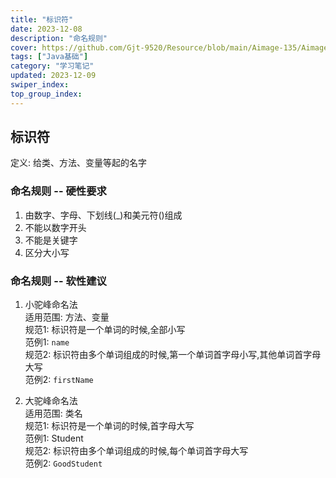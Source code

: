 ```yaml
---
title: "标识符"
date: 2023-12-08
description: "命名规则"
cover: https://github.com/Gjt-9520/Resource/blob/main/Aimage-135/Aimage5.jpg?raw=true
tags: ["Java基础"]
category: "学习笔记"
updated: 2023-12-09
swiper_index:
top_group_index:
---
```


## 标识符

定义: 给类、方法、变量等起的名字

### 命名规则 -- 硬性要求

1. 由数字、字母、下划线(_)和美元符()组成
2. 不能以数字开头
3. 不能是关键字
4. 区分大小写

### 命名规则 -- 软性建议

1. 小驼峰命名法  
适用范围: 方法、变量  
规范1: 标识符是一个单词的时候,全部小写  
范例1: `name`  
规范2: 标识符由多个单词组成的时候,第一个单词首字母小写,其他单词首字母大写  
范例2: `firstName`

2. 大驼峰命名法  
适用范围: 类名  
规范1: 标识符是一个单词的时候,首字母大写  
范例1: Student  
规范2: 标识符由多个单词组成的时候,每个单词首字母大写  
范例2: `GoodStudent`  